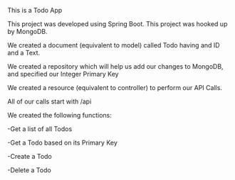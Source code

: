This is a Todo App

This project was developed using Spring Boot.
This project was hooked up by MongoDB.

We created a document (equivalent to model) called Todo having and ID and a Text.

We created a repository which will help us add our changes to MongoDB, and specified our Integer Primary Key

We created a resource (equivalent to controller) to perform our API Calls.

All of our calls start with /api

We created the following functions:

-Get a list of all Todos

-Get a Todo based on its Primary Key

-Create a Todo

-Delete a Todo